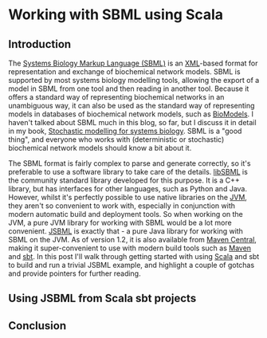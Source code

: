 # Working with SBML using Scala

## Introduction

The <a href="http://sbml.org/">Systems Biology Markup Language (SBML)</a> is an <a href="https://en.wikipedia.org/wiki/XML">XML</a>-based format for representation and exchange of biochemical network models. SBML is supported by most systems biology modelling tools, allowing the export of a model in SBML from one tool and then reading in another tool. Because it offers a standard way of representing biochemical networks in an unambiguous way, it can also be used as the standard way of representing models in databases of biochemical network models, such as <a href="https://www.ebi.ac.uk/biomodels-main/">BioModels</a>. I haven't talked about SBML much in this blog, so far, but I discuss it in detail in my book, <a href="http://www.staff.ncl.ac.uk/d.j.wilkinson/smfsb/">Stochastic modelling for systems biology</a>. SBML is a "good thing", and everyone who works with (deterministic or stochastic) biochemical network models should know a bit about it.

The SBML format is fairly complex to parse and generate correctly, so it's preferable to use a software library to take care of the details. <a href="http://sbml.org/Software/libSBML">libSBML</a> is the community standard library developed for this purpose. It is a C++ library, but has interfaces for other languages, such as Python and Java. However, whilst it's perfectly possible to use native libraries on the <a href="https://en.wikipedia.org/wiki/Java_virtual_machine">JVM</a>, they aren't so convenient to work with, especially in conjunction with modern automatic build and deployment tools. So when working on the JVM, a pure JVM library for working with SBML would be a lot more convenient. <a href="http://sbml.org/Software/JSBML">JSBML</a> is exactly that - a pure Java library for working with SBML on the JVM. As of version 1.2, it is also available from <a href="http://search.maven.org/">Maven Central</a>, making it super-convenient to use with modern build tools such as <a href="https://maven.apache.org/">Maven</a> and <a href="http://www.scala-sbt.org/">sbt</a>. In this post I'll walk through getting started with using <a href="https://www.scala-lang.org/">Scala</a> and sbt to build and run a trivial JSBML example, and highlight a couple of gotchas and provide pointers for further reading. 

## Using JSBML from Scala sbt projects



## Conclusion









